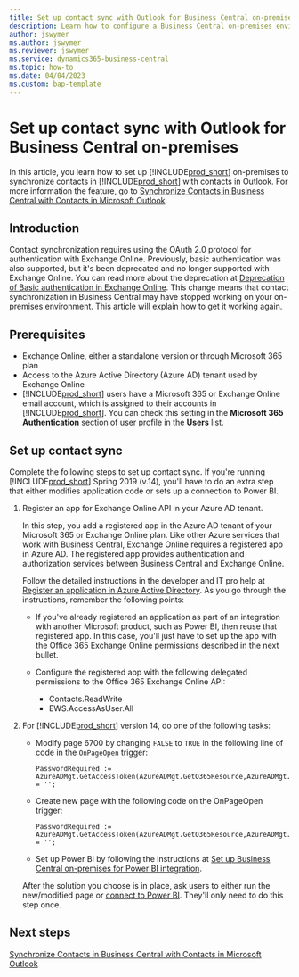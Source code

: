 ```yaml
---
title: Set up contact sync with Outlook for Business Central on-premises
description: Learn how to configure a Business Central on-premises environment to synchronize contacts in Business Central and Outlook.
author: jswymer
ms.author: jswymer
ms.reviewer: jswymer
ms.service: dynamics365-business-central
ms.topic: how-to
ms.date: 04/04/2023
ms.custom: bap-template
---
```


# Set up contact sync with Outlook for Business Central on-premises

In this article, you learn how to set up [!INCLUDE[prod_short](includes/prod_short.md)] on-premises to synchronize contacts in [!INCLUDE[prod_short](includes/prod_short.md)] with contacts in Outlook. For more information the feature, go to [Synchronize Contacts in Business Central with Contacts in Microsoft Outlook](admin-synchronize-outlook-contacts.md).

## Introduction

Contact synchronization requires using the OAuth 2.0 protocol for authentication with Exchange Online. Previously, basic authentication was also supported, but it's been deprecated and no longer supported with Exchange Online. You can read more about the deprecation at [Deprecation of Basic authentication in Exchange Online](/exchange/clients-and-mobile-in-exchange-online/deprecation-of-basic-authentication-exchange-online). This change means that contact synchronization in Business Central may have stopped working on your on-premises environment. This article will explain how to get it working again.

## Prerequisites

- Exchange Online, either a standalone version or through Microsoft 365 plan  
- Access to the Azure Active Directory (Azure AD) tenant used by Exchange Online
- [!INCLUDE[prod_short](includes/prod_short.md)] users have a Microsoft 365 or Exchange Online email account, which is assigned to their accounts in [!INCLUDE[prod_short](includes/prod_short.md)]. You can check this setting in the **Microsoft 365 Authentication** section of user profile in the **Users** list. 

## Set up contact sync

Complete the following steps to set up contact sync. If you're running [!INCLUDE[prod_short](includes/prod_short.md)] Spring 2019 (v.14), you'll have to do an extra step that either modifies application code or sets up a connection to Power BI.

1. <a name="registerapp"></a>Register an app for Exchange Online API in your Azure AD tenant.

   In this step, you add a registered app in the Azure AD tenant of your Microsoft 365 or Exchange Online plan. Like other Azure services that work with Business Central, Exchange Online requires a registered app in Azure AD. The registered app provides authentication and authorization services between Business Central and Exchange Online.

   Follow the detailed instructions in the developer and IT pro help at [Register an application in Azure Active Directory](/dynamics365/business-central/dev-itpro/administration/register-app-azure#register-an-application-in-azure-active-directory). As you go through the instructions, remember the following points:

   - If you've already registered an application as part of an integration with another Microsoft product, such as Power BI, then reuse that registered app. In this case, you'll just have to set up the app with the Office 365 Exchange Online permissions described in the next bullet.

   - Configure the registered app with the following delegated permissions to the Office 365 Exchange Online API:

     - Contacts.ReadWrite
     - EWS.AccessAsUser.All

2. For [!INCLUDE[prod_short](includes/prod_short.md)] version 14, do one of the following tasks:

   - Modify page 6700 by changing `FALSE` to `TRUE` in the following line of code in the `OnPageOpen` trigger:

     ```
     PasswordRequired := AzureADMgt.GetAccessToken(AzureADMgt.GetO365Resource,AzureADMgt.GetO365ResourceName,TRUE) = '';
     ```

   - Create new page with the following code on the OnPageOpen trigger:

     ```
     PasswordRequired := AzureADMgt.GetAccessToken(AzureADMgt.GetO365Resource,AzureADMgt.GetO365ResourceName,TRUE) = '';
     ```

   - Set up Power BI by following the instructions at [Set up Business Central on-premises for Power BI integration](admin-powerbi-setup.md#setup).

   After the solution you choose is in place, ask users to either run the new/modified page or [connect to Power BI](across-working-with-powerbi.md#connect). They'll only need to do this step once.

## Next steps

[Synchronize Contacts in Business Central with Contacts in Microsoft Outlook](admin-synchronize-outlook-contacts.md)  
